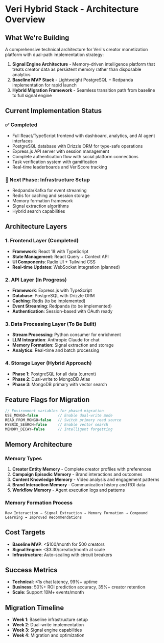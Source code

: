 # Veri Hybrid Stack - Architecture Overview

## What We're Building

A comprehensive technical architecture for Veri's creator monetization platform with dual-path implementation strategy:

1. **Signal Engine Architecture** - Memory-driven intelligence platform that treats creator data as persistent memory rather than disposable analytics
2. **Baseline MVP Stack** - Lightweight PostgreSQL + Redpanda implementation for rapid launch
3. **Hybrid Migration Framework** - Seamless transition path from baseline to full signal engine

## Current Implementation Status

### ✅ Completed
- Full React/TypeScript frontend with dashboard, analytics, and AI agent interfaces
- PostgreSQL database with Drizzle ORM for type-safe operations
- Express.js API server with session management
- Complete authentication flow with social platform connections
- Task verification system with gamification
- Real-time leaderboards and VeriScore tracking

### 🚧 Next Phase: Infrastructure Setup
- Redpanda/Kafka for event streaming
- Redis for caching and session storage
- Memory formation framework
- Signal extraction algorithms
- Hybrid search capabilities

## Architecture Layers

### 1. Frontend Layer (Completed)
- **Framework**: React 18 with TypeScript
- **State Management**: React Query + Context API
- **UI Components**: Radix UI + Tailwind CSS
- **Real-time Updates**: WebSocket integration (planned)

### 2. API Layer (In Progress)
- **Framework**: Express.js with TypeScript
- **Database**: PostgreSQL with Drizzle ORM
- **Caching**: Redis (to be implemented)
- **Event Streaming**: Redpanda (to be implemented)
- **Authentication**: Session-based with OAuth ready

### 3. Data Processing Layer (To Be Built)
- **Stream Processing**: Python consumer for enrichment
- **LLM Integration**: Anthropic Claude for chat
- **Memory Formation**: Signal extraction and storage
- **Analytics**: Real-time and batch processing

### 4. Storage Layer (Hybrid Approach)
- **Phase 1**: PostgreSQL for all data (current)
- **Phase 2**: Dual-write to MongoDB Atlas
- **Phase 3**: MongoDB primary with vector search

## Feature Flags for Migration

```typescript
// Environment variables for phased migration
USE_MONGO=false         // Enable dual-write mode
READ_FROM_MONGO=false   // Switch primary read source
HYBRID_SEARCH=false     // Enable vector search
MEMORY_DECAY=false      // Intelligent forgetting
```

## Memory Architecture

### Memory Types
1. **Creator Entity Memory** - Complete creator profiles with preferences
2. **Campaign Episodic Memory** - Brand interactions and outcomes
3. **Content Knowledge Memory** - Video analysis and engagement patterns
4. **Brand Interaction Memory** - Communication history and ROI data
5. **Workflow Memory** - Agent execution logs and patterns

### Memory Formation Process
```
Raw Interaction → Signal Extraction → Memory Formation → Compound Learning → Improved Recommendations
```

## Cost Targets
- **Baseline MVP**: <$100/month for 500 creators
- **Signal Engine**: <$3.30/creator/month at scale
- **Infrastructure**: Auto-scaling with circuit breakers

## Success Metrics
- **Technical**: ≤1s chat latency, 99%+ uptime
- **Business**: 50%+ ROI prediction accuracy, 35%+ creator retention
- **Scale**: Support 10M+ events/month

## Migration Timeline
- **Week 1**: Baseline infrastructure setup
- **Week 2**: Dual-write implementation
- **Week 3**: Signal engine capabilities
- **Week 4**: Migration and optimization